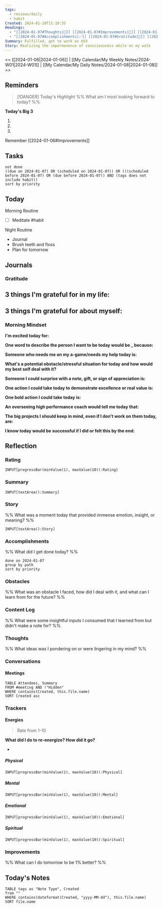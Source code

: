 ```yaml
---
tags:
  - reviews/daily
  - habit
Created: 2024-01-20T11:10:55
Headings:
  - "[[2024-01-07#Thoughts|💭]] [[2024-01-07#Improvements|💪]] [[2024-01-07#Obstacles|🚧]]"
  - "[[2024-01-07#Accomplishments|✅]] [[2024-01-07#Gratitude|🙏]] [[2024-01-07#Content Log|📚]]"
Summary: Fulfilled, got to work on USV
Story: Realizing the impermanence of consciousness while on my walk
---
```


<< [[2024-01-06|2024-01-06]] | [[My Calendar/My Weekly Notes/2024-W01|2024-W01]] | [[My Calendar/My Daily Notes/2024-01-08|2024-01-08]] >>

## Reminders

> [!DANGER] Today's Highlight
> %% What am I most looking forward to today? %%

**Today's Big 3**

1. 
2. 
3. 

Remember [[2024-01-06#Improvements]]

## Tasks

```tasks
not done
((due on 2024-01-07) OR (scheduled on 2024-01-07)) OR (((scheduled before 2024-01-07) OR (due before 2024-01-07)) AND (tags does not include habit))
sort by priority
```

## Today

Morning Routine

- [ ] Meditate #habit

Night Routine

- Journal
- Brush teeth and floss
- Plan for tomorrow

## Journals

### Gratitude

**3 things I'm grateful for in my life:**
- 

**3 things I'm grateful for about myself:**
- 

### Morning Mindset

**I'm excited today for:**

**One word to describe the person I want to be today would be \_ because:**

**Someone who needs me on my a-game/needs my help today is:**

**What's a potential obstacle/stressful situation for today and how would my best self deal with it?**

**Someone I could surprise with a note, gift, or sign of appreciation is:**

**One action I could take today to demonstrate excellence or real value is:**

**One bold action I could take today is:**

**An overseeing high performance coach would tell me today that:**

**The big projects I should keep in mind, even if I don't work on them today, are:**

**I know today would be successful if I did or felt this by the end:**

## Reflection

### Rating

```meta-bind
INPUT[progressBar(minValue(1), maxValue(10)):Rating]
```

### Summary

```meta-bind
INPUT[textArea():Summary]
```

### Story

%% What was a moment today that provided immense emotion, insight, or meaning? %%

```meta-bind
INPUT[textArea():Story]
```

### Accomplishments

%% What did I get done today? %%

```tasks
done on 2024-01-07
group by path
sort by priority
```

### Obstacles

%% What was an obstacle I faced, how did I deal with it, and what can I learn from for the future? %%

### Content Log

%% What were some insightful inputs I consumed that I learned from but didn't make a note for? %%

### Thoughts

%% What ideas was I pondering on or were lingering in my mind? %%

### Conversations

#### Meetings

```dataview
TABLE Attendees, Summary
FROM #meeting AND !"Hidden"
WHERE contains(Created, this.file.name)
SORT Created asc
```

### Trackers

#### Energies

> Rate from 1-10

**What did I do to re-energize? How did it go?**

- 

##### Physical

```meta-bind
INPUT[progressBar(minValue(1), maxValue(10)):Physical]
```

##### Mental

```meta-bind
INPUT[progressBar(minValue(1), maxValue(10)):Mental]
```

##### Emotional

```meta-bind
INPUT[progressBar(minValue(1), maxValue(10)):Emotional]
```

##### Spiritual

```meta-bind
INPUT[progressBar(minValue(1), maxValue(10)):Spiritual]
```

### Improvements
%% What can I do tomorrow to be 1% better? %%

## Today's Notes

```dataview
TABLE tags as "Note Type", Created
from ""
WHERE contains(dateformat(Created, "yyyy-MM-dd"), this.file.name)
SORT file.name
```
